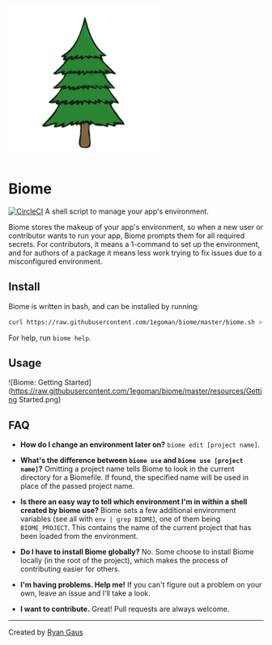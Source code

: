 <img src="https://raw.githubusercontent.com/1egoman/biome/master/resources/logo.png" style="width: 300px;" />

# Biome
[![CircleCI](https://circleci.com/gh/1egoman/biome.svg?style=shield)](https://circleci.com/gh/1egoman/biome)
A shell script to manage your app's environment.

Biome stores the makeup of your app's environment, so when a new user or contributor wants to run
your app, Biome prompts them for all required secrets. For contributors, it means a 1-command to set
up the environment, and for authors of a package it means less work trying to fix issues due to a
misconfigured environment.

## Install
Biome is written in bash, and can be installed by running:
```bash
curl https://raw.githubusercontent.com/1egoman/biome/master/biome.sh > /usr/local/bin/biome && sudo chmod +x /usr/local/bin/biome
```
For help, run `biome help`.

## Usage
![Biome: Getting Started](https://raw.githubusercontent.com/1egoman/biome/master/resources/Getting Started.png)

## FAQ
- **How do I change an environment later on?** `biome edit [project name]`.

- **What's the difference between `biome use` and `biome use [project name]`?**
Omitting a project name tells Biome to look in the current directory for a Biomefile. If found,
the specified name will be used in place of the passed project name.

- **Is there an easy way to tell which environment I'm in within a shell created by biome use?**
Biome sets a few additional environment variables (see all with `env | grep BIOME`), one of
them being `BIOME_PROJECT`. This contains the name of the current project that has been loaded from
the environment.

- **Do I have to install Biome globally?**
No. Some choose to install Biome locally (in the root of the project), which makes the process of
contributing easier for others.

- **I'm having problems. Help me!**
If you can't figure out a problem on your own, leave an issue and I'll take a look.

- **I want to contribute.**
Great! Pull requests are always welcome.

----------
Created by [Ryan Gaus](http://rgaus.net)
